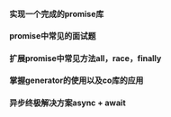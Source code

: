 


#### 实现一个完成的promise库

#### promise中常见的面试题

#### 扩展promise中常见方法all，race，finally

#### 掌握generator的使用以及co库的应用

#### 异步终极解决方案async + await
